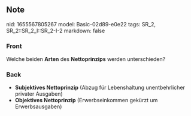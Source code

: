 ## Note
nid: 1655567805267
model: Basic-02d89-e0e22
tags: SR_2, SR_2::SR_2_I::SR_2-I-2
markdown: false

### Front
Welche beiden <b>Arten</b> des <b>Nettoprinzips</b> werden
unterschieden?

### Back
<ul>
  <li><b>Subjektives Nettoprinzip</b> (Abzug für Lebenshaltung
  unentbehrlicher privater Ausgaben)
  <li><b>Objektives Nettoprinzip</b> (Erwerbseinkommen gekürzt um
  Erwerbsausgaben)
</ul>
